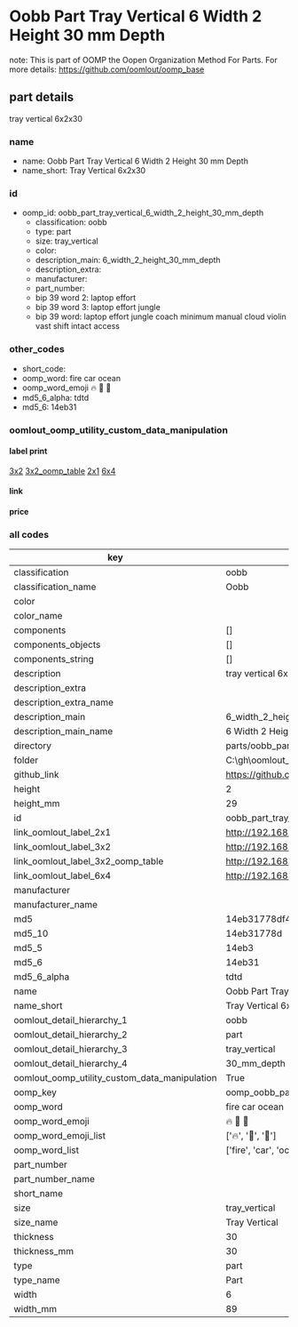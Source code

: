 # Oobb Part Tray Vertical 6 Width 2 Height 30 mm Depth  

note: This is part of OOMP the Oopen Organization Method For Parts. For more details: https://github.com/oomlout/oomp_base

##  part details
  



tray vertical 6x2x30



### name
* name: Oobb Part Tray Vertical 6 Width 2 Height 30 mm Depth
* name_short: Tray Vertical 6x2x30 
### id
* oomp_id: oobb_part_tray_vertical_6_width_2_height_30_mm_depth
  * classification: oobb
  * type: part
  * size: tray_vertical
  * color: 
  * description_main: 6_width_2_height_30_mm_depth
  * description_extra: 
  * manufacturer: 
  * part_number: 
  * bip 39 word 2: laptop effort
  * bip 39 word 3: laptop effort jungle
  * bip 39 word: laptop effort jungle coach minimum manual cloud violin vast shift intact access

### other_codes
* short_code: 
* oomp_word: fire car ocean
* oomp_word_emoji :fire: :car: :ocean:
* md5_6_alpha: tdtd
* md5_6: 14eb31






### oomlout_oomp_utility_custom_data_manipulation
#### label print
[3x2](http://192.168.1.245:1112/?label=oomp%20tdtd)
[3x2_oomp_table](http://192.168.1.108:1112/?label=oomp%20tdtd)
[2x1](http://192.168.1.242:1112/?label=oomp%20tdtd)
[6x4](http://192.168.1.55:1112/?label=oomp%20tdtd)    

#### link

                              

#### price







### all codes 
| key | value |  
| --- | --- |  
| classification | oobb |  
| classification_name | Oobb |  
| color |  |  
| color_name |  |  
| components | [] |  
| components_objects | [] |  
| components_string | [] |  
| description | tray vertical 6x2x30 |  
| description_extra |  |  
| description_extra_name |  |  
| description_main | 6_width_2_height_30_mm_depth |  
| description_main_name | 6 Width 2 Height 30 mm Depth |  
| directory | parts/oobb_part_tray_vertical_6_width_2_height_30_mm_depth |  
| folder | C:\gh\oomlout_oobb_version_4_generated_parts\parts\oobb_part_tray_vertical_6_width_2_height_30_mm_depth |  
| github_link | https://github.com/oomlout/oomlout_oomp_part_src/tree/main/parts/oobb_part_tray_vertical_6_width_2_height_30_mm_depth |  
| height | 2 |  
| height_mm | 29 |  
| id | oobb_part_tray_vertical_6_width_2_height_30_mm_depth |  
| link_oomlout_label_2x1 | http://192.168.1.242:1112/?label=oomp%20tdtd |  
| link_oomlout_label_3x2 | http://192.168.1.245:1112/?label=oomp%20tdtd |  
| link_oomlout_label_3x2_oomp_table | http://192.168.1.108:1112/?label=oomp%20tdtd |  
| link_oomlout_label_6x4 | http://192.168.1.55:1112/?label=oomp%20tdtd |  
| manufacturer |  |  
| manufacturer_name |  |  
| md5 | 14eb31778df4457e1dc682caf211abe8 |  
| md5_10 | 14eb31778d |  
| md5_5 | 14eb3 |  
| md5_6 | 14eb31 |  
| md5_6_alpha | tdtd |  
| name | Oobb Part Tray Vertical 6 Width 2 Height 30 mm Depth |  
| name_short | Tray Vertical 6x2x30  |  
| oomlout_detail_hierarchy_1 | oobb |  
| oomlout_detail_hierarchy_2 | part |  
| oomlout_detail_hierarchy_3 | tray_vertical |  
| oomlout_detail_hierarchy_4 | 30_mm_depth |  
| oomlout_oomp_utility_custom_data_manipulation | True |  
| oomp_key | oomp_oobb_part_tray_vertical_6_width_2_height_30_mm_depth |  
| oomp_word | fire car ocean |  
| oomp_word_emoji | :fire: :car: :ocean: |  
| oomp_word_emoji_list | [':fire:', ':car:', ':ocean:'] |  
| oomp_word_list | ['fire', 'car', 'ocean'] |  
| part_number |  |  
| part_number_name |  |  
| short_name |  |  
| size | tray_vertical |  
| size_name | Tray Vertical |  
| thickness | 30 |  
| thickness_mm | 30 |  
| type | part |  
| type_name | Part |  
| width | 6 |  
| width_mm | 89 |  
